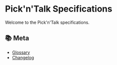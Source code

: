 # Pick'n'Talk Specifications

Welcome to the Pick'n'Talk specifications.

## 📚 Meta

- [Glossary](glossary.md)
- [Changelog](changelog.md)

